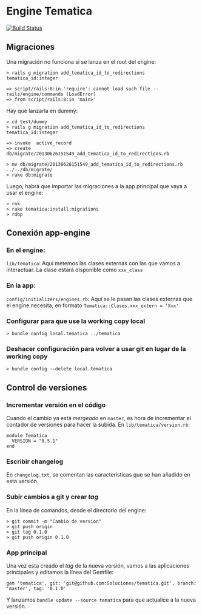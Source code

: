 # Engine Tematica

[![Build Status](https://magnum.travis-ci.com/Soluciones/tematica.svg?token=A3GAeprVqcZuZMWq6WuN&branch=master)](https://magnum.travis-ci.com/Soluciones/tematica)

## Migraciones

Una migración no funciona si se lanza en el root del engine:

    > rails g migration add_tematica_id_to_redirections tematica_id:integer

    => script/rails:8:in 'require': cannot load such file -- rails/engine/commands (LoadError)
    => from script/rails:8:in 'main>'

Hay que lanzarla en dummy:

    > cd test/dummy
    > rails g migration add_tematica_id_to_redirections tematica_id:integer

    => invoke  active_record
    => create    db/migrate/20130626151549_add_tematica_id_to_redirections.rb

    > mv db/migrate/20130626151549_add_tematica_id_to_redirections.rb ../../db/migrate/
    > rake db:migrate


Luego, habrá que importar las migraciones a la app principal que vaya a usar el engine:

    > rnk
    > rake tematica:install:migrations
    > rdbp

## Conexión app-engine

### En el engine:

`lib/tematica`: Aquí metemos las clases externas con las que vamos a interactuar. La clase estará disponible como `xxx_class`


### En la app:

`config/initializers/engines.rb`: Aquí se le pasan las clases externas que el engine necesita, en formato `Tematica::Clases.xxx_extern = 'Xxx'`

### Configurar para que use la working copy local

    > bundle config local.tematica ../tematica

### Deshacer configuración para volver a usar git en lugar de la working copy

    > bundle config --delete local.tematica

## Control de versiones

### Incrementar versión en el código

Cuando el cambio ya está _mergeado_ en `master`, es hora de incrementar el contador de versiones para hacer la subida. En `lib/tematica/version.rb`:

    module Tematica
      VERSION = "0.5.1"
    end

### Escribir changelog

En `changelog.txt`, se comentan las características que se han añadido en esta versión.

###  Subir cambios a git y crear _tag_

En la línea de comandos, desde el directorio del engine:

    > git commit -m "Cambio de version"
    > git push origin
    > git tag 0.1.0
    > git push origin 0.1.0

### App principal

Una vez esta creado el _tag_ de la nueva versión, vamos a las aplicaciones principales y editamos la línea del Gemfile:

    gem 'tematica', git: 'git@github.com:Soluciones/tematica.git', branch: 'master', tag: '0.1.0'


Y lanzamos `bundle update --source tematica` para que actualice a la nueva versión.
